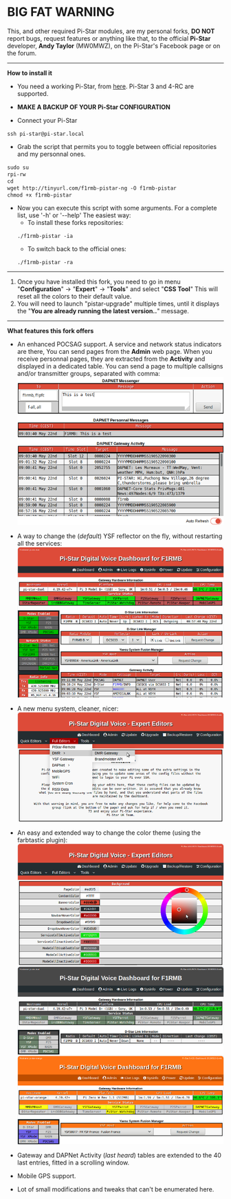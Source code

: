 **BIG FAT WARNING**
===
This, and other required Pi-Star modules, are my personal forks, **DO NOT** report bugs, request features or anything like that, to the official **Pi-Star** developer, **Andy Taylor** (MW0MWZ), on the Pi-Star's Facebook page or on the forum.

***

**How to install it**

* You need a working Pi-Star, from [here](http://www.pistar.uk/downloads/). Pi-Star 3 and 4-RC are supported.

* **MAKE A BACKUP OF YOUR Pi-Star CONFIGURATION**
* Connect your Pi-Star
```shell
ssh pi-star@pi-star.local
```
* Grab the script that permits you to toggle between official repositories and my personnal ones.
```shell
sudo su
rpi-rw
cd
wget http://tinyurl.com/f1rmb-pistar-ng -O f1rmb-pistar
chmod +x f1rmb-pistar
```
* Now you can execute this script with some arguments. For a complete list, use '-h' or '--help'
The easiest way:
	* To install these forks repositories:
	```shell
	./f1rmb-pistar -ia
	```
	* To switch back to the official ones:
	```shell
	./f1rmb-pistar -ra
	```

***

1. Once you have installed this fork, you need to go in menu "**Configuration**" -> "**Expert**" -> "**Tools**" and select "**CSS Tool**" 
This will reset all the colors to their default value.
2. You will need to launch "pistar-upgrade" multiple times, until it displays the "**You are already running the latest version..**" message.

***

**What features this fork offers**

* An enhanced POCSAG support. A service and network status indicators are there, You can send pages from the **Admin** web page. When you receive personnal pages, they are extracted from the **Activity** and displayed in a dedicated table. You can send a page to multiple callsigns and/or transmitter groups, separated with comma:
![POCSAG](images/Dapnet_Messenger.png  "POCSAG")

* A way to change the (*default*) YSF reflector on the fly, without restarting all the services:
![Menus](images/Admin.png  "Menus")

* A new menu system, cleaner, nicer:
![Expert Menus](images/Expert_Menus.png  "Expert Menus")

* An easy and extended way to change the color theme (using the farbtastic plugin):
![Farbtastic Color Picker](images/CSS_ColorPicker.png  "Farbtastic Color Picker")
![Gray Colors](images/Color2.png  "Gray Colors")
![Orange Colors](images/Color3.png  "Orange Colors")

* Gateway and DAPNet Activity (*last heard*) tables are extended to the 40 last entries, fitted in a scrolling window.

* Mobile GPS support.

* Lot of small modifications and tweaks that can't be enumerated here.
